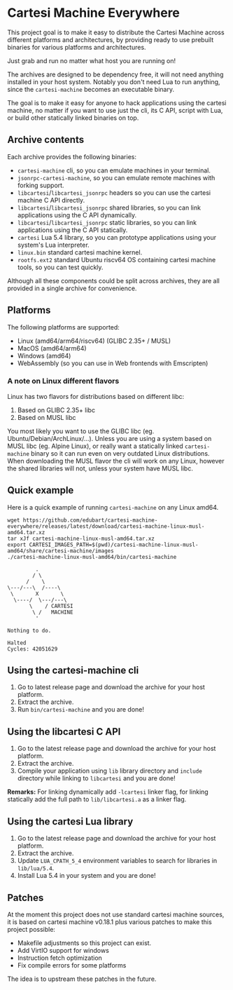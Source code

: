 # Cartesi Machine Everywhere

This project goal is to make it easy to distribute the Cartesi Machine
across different platforms and architectures,
by providing ready to use prebuilt binaries for various platforms and architectures.

Just grab and run no matter what host you are running on!

The archives are designed to be dependency free, it will not need anything installed in your host system. Notably you don't need Lua to run anything, since the `cartesi-machine` becomes an executable binary.

The goal is to make it easy for anyone to hack applications using the cartesi machine,
no matter if you want to use just the cli, its C API, script with Lua, or build other statically linked binaries on top.

## Archive contents

Each archive provides the following binaries:

- `cartesi-machine` cli, so you can emulate machines in your terminal.
- `jsonrpc-cartesi-machine`, so you can emulate remote machines with forking support.
- `libcartesi`/`libcartesi_jsonrpc` headers so you can use the cartesi machine C API directly.
- `libcartesi`/`libcartesi_jsonrpc` shared libraries, so you can link applications using the C API dynamically.
- `libcartesi`/`libcartesi_jsonrpc` static libraries, so you can link applications using the C API statically.
- `cartesi` Lua 5.4 library, so you can prototype applications using your system's Lua interpreter.
- `linux.bin` standard cartesi machine kernel.
- `rootfs.ext2` standard Ubuntu riscv64 OS containing cartesi machine tools, so you can test quickly.

Although all these components could be split across archives,
they are all provided in a single archive for convenience.

## Platforms

The following platforms are supported:

- Linux (amd64/arm64/riscv64) (GLIBC 2.35+ / MUSL)
- MacOS (amd64/arm64)
- Windows (amd64)
- WebAssembly (so you can use in Web frontends with Emscripten)

### A note on Linux different flavors

Linux has two flavors for distributions based on different libc:

1. Based on GLIBC 2.35+ libc
2. Based on MUSL libc

You most likely you want to use the GLIBC libc (eg. Ubuntu/Debian/ArchLinux/...).
Unless you are using a system based on MUSL libc (eg. Alpine Linux),
or really want a statically linked `cartesi-machine` binary so it can run
even on very outdated Linux distributions.
When downloading the MUSL flavor the cli will work on any Linux,
however the shared libraries will not, unless your system have MUSL libc.

## Quick example

Here is a quick example of running `cartesi-machine` on any Linux amd64.
```
wget https://github.com/edubart/cartesi-machine-everywhere/releases/latest/download/cartesi-machine-linux-musl-amd64.tar.xz
tar xJf cartesi-machine-linux-musl-amd64.tar.xz
export CARTESI_IMAGES_PATH=$(pwd)/cartesi-machine-linux-musl-amd64/share/cartesi-machine/images
./cartesi-machine-linux-musl-amd64/bin/cartesi-machine

         .
        / \
      /    \
\---/---\  /----\
 \       X       \
  \----/  \---/---\
       \    / CARTESI
        \ /   MACHINE
         '

Nothing to do.

Halted
Cycles: 42051629
```

## Using the cartesi-machine cli

1. Go to latest release page and download the archive for your host platform.
2. Extract the archive.
3. Run `bin/cartesi-machine` and you are done!

## Using the libcartesi C API

1. Go to the latest release page and download the archive for your host platform.
2. Extract the archive.
3. Compile your application using `lib` library directory and `include` directory while linking to `libcartesi` and you are done!

**Remarks:** For linking dynamically add `-lcartesi` linker flag, for linking statically add the full path to `lib/libcartesi.a` as a linker flag.

## Using the cartesi Lua library

1. Go to the latest release page and download the archive for your host platform.
2. Extract the archive.
3. Update `LUA_CPATH_5_4` environment variables to search for libraries in `lib/lua/5.4`.
4. Install Lua 5.4 in your system and you are done!

## Patches

At the moment this project does not use standard cartesi machine sources,
it is based on cartesi machine v0.18.1 plus various patches to make this project possible:

- Makefile adjustments so this project can exist.
- Add VirtIO support for windows
- Instruction fetch optimization
- Fix compile errors for some platforms

The idea is to upstream these patches in the future.
